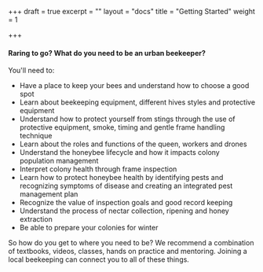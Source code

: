 +++
draft = true
excerpt = ""
layout = "docs"
title = "Getting Started"
weight = 1

+++
#### Raring to go?  What do you need to be an urban beekeeper? 

You'll need to:

* Have a place to keep your bees and understand how to choose a good spot
* Learn about beekeeping equipment, different hives styles and protective equipment 
* Understand how to protect yourself from stings through the use of protective equipment, smoke, timing and gentle frame handling technique
* Learn about the roles and functions of the queen, workers and drones
* Understand the honeybee lifecycle and how it impacts colony population management
* Interpret colony health through frame inspection 
* Learn how to protect honeybee health by identifying pests and recognizing symptoms of disease and creating an integrated pest management plan 
* Recognize the value of inspection goals and good record keeping
* Understand the process of nectar collection, ripening and honey extraction 
* Be able to prepare your colonies for winter 

So how do you get to where you need to be?  We recommend a combination of textbooks, videos, classes, hands on practice and mentoring. Joining a local beekeeping can connect you to all of these things. 